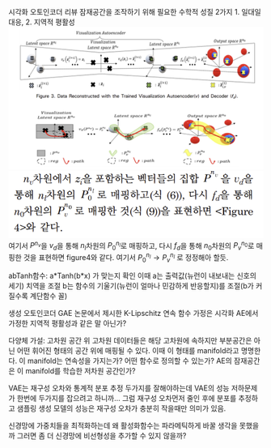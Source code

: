 시각화 오토인코더 리뷰
잠재공간을 조작하기 위해 필요한 수학적 성질 2가지
	1. 일대일 대응, 2. 지역적 평활성
![vae 아키텍처](<../Assets/VAE 아키텍처.png>)![vae 정정부분](<../Assets/VAE 정정부분.png>)
여기서 $P^{n_v}$을 $v_d$을 통해 $n_l$차원의 $P_0^{n_l}$로 매핑하고, 다시 $f_d$을 통해 $n_0$차원의 $P_v^{n_0}$로 매핑한 것을 표현하면 figure4와 같다.
여기서 $P_0^{n_l} \rightarrow P_v^{n_l}$ 로 정정해아 할듯.

abTanh함수: a\*Tanh(b\*x) 가 맞는지 확인
이때 a는 출력값(뉴런이 내보내는 신호의 세기) 치역을 조절
b는 함수의 기울기(뉴런이 얼마나 민감하게 반응할지)를 조절(b가 커질수록 계단함수 꼴)

생성 오토인코더 GAE
논문에서 제시한 K-Lipschitz 연속 함수 가정은 시각화 AE에서 가정한 지역적 평활성과 같은 말 아닌가?

다양체 가설: 고차원 공간 위 고차원 데이터들은 해당 고차원에 속하지만 부분공간은 아닌 어떤 휘어진 형태의 공간 위에 매핑될 수 있다. 이때 이 형태를 manifold라고 명명한다.
이 manifold는 연속성을 가지는가?
어떤 함수로 정의할 수 있는가?
AE의 잠재공간은 이 manifold를 학습한 저차원 공간인가?

VAE는 재구성 오차와 통계적 분포 추정 두가지를 잘해야하는데 VAE의 성능 저하문제가 한번에 두가지를 잡으려고 하니까...
그럼 재구성 오차먼저 줄인 후에 분포를 추정하고 샘플링
생성 모델의 성능은 재구성 오차가 충분히 작을때만 의미가 있음.

신경망에 가중치들을 최적화하는데 왜 활성화함수는 파라메틱하게 바꿀 생각을 못했을까
그러면 좀 더 신경망에 비선형성을 추가할 수 있지 않을까?